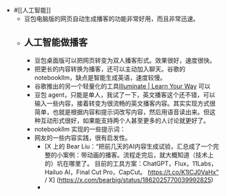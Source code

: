 - #[[人工智能]]
    - 豆包电脑版的网页自动生成播客的功能非常好用，而且非常迅速。
    - ## 人工智能做播客
        - 豆包桌面版可以把网页转变为双人播客形式。效果很好，速度很快。
        - 把更长的内容转换为播客，还可以主动加入聊天。谷歌的 notebookllm，缺点是智能生成英语，速度较慢。
        - 谷歌推出的另一个轻量化的工具[Illuminate | Learn Your Way](https://illuminate.google.com/library?pli=1) 可以
        - 豆包 agent，只能是单人，我试了一下，英文播客这个还不错，可以输入一些内容，接着转变为很流畅的英文播客内容。其实实现方式很简单，也就是根据内容和提示词改写内容，然后用语音读出来。但这种互动形式很好，如果能支持两个人甚至更多的人讨论就更好了。
        - notebookllm 实现的一些提示词：
        - 网友的一些内容实践，很有启发性。
            - [X 上的 Bear Liu：“把前几天的AI内容生成试验，汇总成了一个完整的小案例：带动画的播客。流程走完后，就大概知道（技术上的）坑在哪里了。 目前的工具方案：ChatGPT，Flux，11Labs，Hailuo AI，Final Cut Pro，CapCut。 https://t.co/K1ICJ0VaHx” / X] (https://x.com/bearbig/status/1862025770039992825)
            - 
